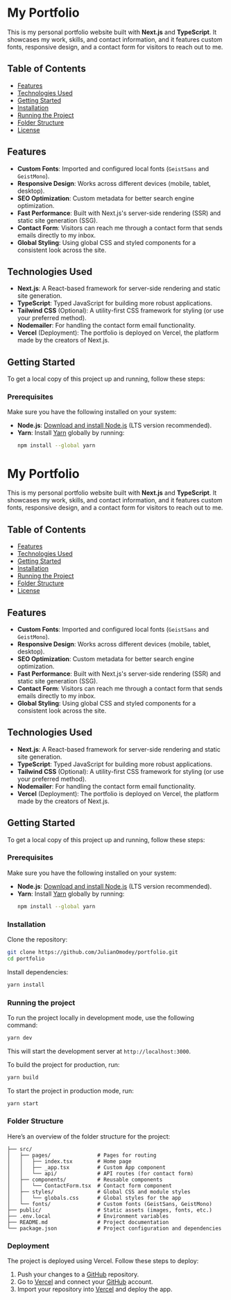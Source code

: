 # My Portfolio

This is my personal portfolio website built with **Next.js** and **TypeScript**. It showcases my work, skills, and contact information, and it features custom fonts, responsive design, and a contact form for visitors to reach out to me.

## Table of Contents
- [Features](#features)
- [Technologies Used](#technologies-used)
- [Getting Started](#getting-started)
- [Installation](#installation)
- [Running the Project](#running-the-project)
- [Folder Structure](#folder-structure)
- [License](#license)

## Features

- **Custom Fonts**: Imported and configured local fonts (`GeistSans` and `GeistMono`).
- **Responsive Design**: Works across different devices (mobile, tablet, desktop).
- **SEO Optimization**: Custom metadata for better search engine optimization.
- **Fast Performance**: Built with Next.js's server-side rendering (SSR) and static site generation (SSG).
- **Contact Form**: Visitors can reach me through a contact form that sends emails directly to my inbox.
- **Global Styling**: Using global CSS and styled components for a consistent look across the site.

## Technologies Used

- **Next.js**: A React-based framework for server-side rendering and static site generation.
- **TypeScript**: Typed JavaScript for building more robust applications.
- **Tailwind CSS** (Optional): A utility-first CSS framework for styling (or use your preferred method).
- **Nodemailer**: For handling the contact form email functionality.
- **Vercel** (Deployment): The portfolio is deployed on Vercel, the platform made by the creators of Next.js.

## Getting Started

To get a local copy of this project up and running, follow these steps:

### Prerequisites

Make sure you have the following installed on your system:

- **Node.js**: [Download and install Node.js](https://nodejs.org/en/) (LTS version recommended).
- **Yarn**: Install [Yarn](https://yarnpkg.com/) globally by running:
  ```bash
  npm install --global yarn
# My Portfolio

This is my personal portfolio website built with **Next.js** and **TypeScript**. It showcases my work, skills, and contact information, and it features custom fonts, responsive design, and a contact form for visitors to reach out to me.

## Table of Contents
- [Features](#features)
- [Technologies Used](#technologies-used)
- [Getting Started](#getting-started)
- [Installation](#installation)
- [Running the Project](#running-the-project)
- [Folder Structure](#folder-structure)
- [License](#license)

## Features

- **Custom Fonts**: Imported and configured local fonts (`GeistSans` and `GeistMono`).
- **Responsive Design**: Works across different devices (mobile, tablet, desktop).
- **SEO Optimization**: Custom metadata for better search engine optimization.
- **Fast Performance**: Built with Next.js's server-side rendering (SSR) and static site generation (SSG).
- **Contact Form**: Visitors can reach me through a contact form that sends emails directly to my inbox.
- **Global Styling**: Using global CSS and styled components for a consistent look across the site.

## Technologies Used

- **Next.js**: A React-based framework for server-side rendering and static site generation.
- **TypeScript**: Typed JavaScript for building more robust applications.
- **Tailwind CSS** (Optional): A utility-first CSS framework for styling (or use your preferred method).
- **Nodemailer**: For handling the contact form email functionality.
- **Vercel** (Deployment): The portfolio is deployed on Vercel, the platform made by the creators of Next.js.

## Getting Started

To get a local copy of this project up and running, follow these steps:

### Prerequisites

Make sure you have the following installed on your system:

- **Node.js**: [Download and install Node.js](https://nodejs.org/en/) (LTS version recommended).
- **Yarn**: Install [Yarn](https://yarnpkg.com/) globally by running:
  ```bash
  npm install --global yarn
  ```

### Installation

Clone the repository:
```bash
git clone https://github.com/JulianOmodey/portfolio.git
cd portfolio
```

Install dependencies:
```bash
yarn install
```

[//]: # (Set up environment variables:)

[//]: # (```bash)

### Running the project

To run the project locally in development mode, use the following command:
```bash
yarn dev
```
This will start the development server at `http://localhost:3000`.

To build the project for production, run:
```bash
yarn build
```

To start the project in production mode, run:
```bash
yarn start
```

### Folder Structure
Here’s an overview of the folder structure for the project:

```
├── src/
│   ├── pages/               # Pages for routing
│   │   ├── index.tsx        # Home page
│   │   ├── _app.tsx         # Custom App component
│   │   └── api/             # API routes (for contact form)
│   ├── components/          # Reusable components
│   │   └── ContactForm.tsx  # Contact form component
│   ├── styles/              # Global CSS and module styles
│   │   └── globals.css      # Global styles for the app
│   └── fonts/               # Custom fonts (GeistSans, GeistMono)
├── public/                  # Static assets (images, fonts, etc.)
├── .env.local               # Environment variables
├── README.md                # Project documentation
└── package.json             # Project configuration and dependencies
```

### Deployment
The project is deployed using Vercel. Follow these steps to deploy:

1. Push your changes to a [GitHub](https://github.com/) repository.
2. Go to [Vercel](https://vercel.com/) and connect your [GitHub](https://github.com) account.
3. Import your repository into [Vercel](https://vercel.com/) and deploy the app.
